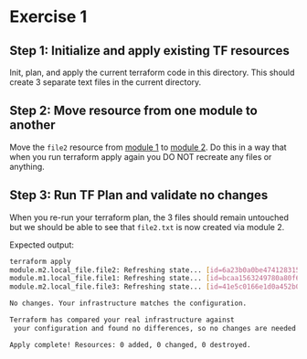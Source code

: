 # Exercise 1

## Step 1: Initialize and apply existing TF resources

Init, plan, and apply the current terraform code in this directory.
 This should create 3 separate text files in the current directory.

## Step 2: Move resource from one module to another

Move the `file2` resource from [module 1](../modules/module1/) to
 [module 2](../modules/module2/).  Do this in a way that when you
 run terraform apply again you DO NOT recreate any files or anything.

## Step 3: Run TF Plan and validate no changes

When you re-run your terraform plan, the 3 files should remain untouched
 but we should be able to see that `file2.txt` is now created via module 2.

Expected output:

```bash
terraform apply
module.m2.local_file.file2: Refreshing state... [id=6a23b0a0be4741283159cdf45b6814073415c47c]
module.m1.local_file.file1: Refreshing state... [id=bcaa1563249780a80f62de4264a2347dec98ec48]
module.m2.local_file.file3: Refreshing state... [id=41e5c0166e1d0a452b06bb7341ae669fea1a714b]

No changes. Your infrastructure matches the configuration.

Terraform has compared your real infrastructure against
 your configuration and found no differences, so no changes are needed.

Apply complete! Resources: 0 added, 0 changed, 0 destroyed.

```
